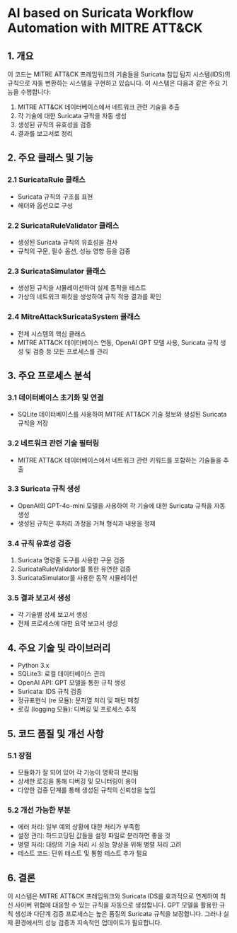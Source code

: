 # AI based on Suricata Workflow Automation with MITRE ATT&CK

## 1. 개요

이 코드는 MITRE ATT&CK 프레임워크의 기술들을 Suricata 침입 탐지 시스템(IDS)의 규칙으로 자동 변환하는 시스템을 구현하고 있습니다. 이 시스템은 다음과 같은 주요 기능을 수행합니다:

1. MITRE ATT&CK 데이터베이스에서 네트워크 관련 기술을 추출
2. 각 기술에 대한 Suricata 규칙을 자동 생성
3. 생성된 규칙의 유효성을 검증
4. 결과를 보고서로 정리

## 2. 주요 클래스 및 기능

### 2.1 SuricataRule 클래스
- Suricata 규칙의 구조를 표현
- 헤더와 옵션으로 구성

### 2.2 SuricataRuleValidator 클래스
- 생성된 Suricata 규칙의 유효성을 검사
- 규칙의 구문, 필수 옵션, 성능 영향 등을 검증

### 2.3 SuricataSimulator 클래스
- 생성된 규칙을 시뮬레이션하여 실제 동작을 테스트
- 가상의 네트워크 패킷을 생성하여 규칙 적용 결과를 확인

### 2.4 MitreAttackSuricataSystem 클래스
- 전체 시스템의 핵심 클래스
- MITRE ATT&CK 데이터베이스 연동, OpenAI GPT 모델 사용, Suricata 규칙 생성 및 검증 등 모든 프로세스를 관리

## 3. 주요 프로세스 분석

### 3.1 데이터베이스 초기화 및 연결
- SQLite 데이터베이스를 사용하여 MITRE ATT&CK 기술 정보와 생성된 Suricata 규칙을 저장

### 3.2 네트워크 관련 기술 필터링
- MITRE ATT&CK 데이터베이스에서 네트워크 관련 키워드를 포함하는 기술들을 추출

### 3.3 Suricata 규칙 생성
- OpenAI의 GPT-4o-mini 모델을 사용하여 각 기술에 대한 Suricata 규칙을 자동 생성
- 생성된 규칙은 후처리 과정을 거쳐 형식과 내용을 정제

### 3.4 규칙 유효성 검증
1. Suricata 명령줄 도구를 사용한 구문 검증
2. SuricataRuleValidator를 통한 유연한 검증
3. SuricataSimulator를 사용한 동작 시뮬레이션

### 3.5 결과 보고서 생성
- 각 기술별 상세 보고서 생성
- 전체 프로세스에 대한 요약 보고서 생성

## 4. 주요 기술 및 라이브러리

- Python 3.x
- SQLite3: 로컬 데이터베이스 관리
- OpenAI API: GPT 모델을 통한 규칙 생성
- Suricata: IDS 규칙 검증
- 정규표현식 (re 모듈): 문자열 처리 및 패턴 매칭
- 로깅 (logging 모듈): 디버깅 및 프로세스 추적

## 5. 코드 품질 및 개선 사항

### 5.1 장점
- 모듈화가 잘 되어 있어 각 기능이 명확히 분리됨
- 상세한 로깅을 통해 디버깅 및 모니터링이 용이
- 다양한 검증 단계를 통해 생성된 규칙의 신뢰성을 높임

### 5.2 개선 가능한 부분
- 에러 처리: 일부 예외 상황에 대한 처리가 부족함
- 설정 관리: 하드코딩된 값들을 설정 파일로 분리하면 좋을 것
- 병렬 처리: 대량의 기술 처리 시 성능 향상을 위해 병렬 처리 고려
- 테스트 코드: 단위 테스트 및 통합 테스트 추가 필요

## 6. 결론

이 시스템은 MITRE ATT&CK 프레임워크와 Suricata IDS를 효과적으로 연계하여 최신 사이버 위협에 대응할 수 있는 규칙을 자동으로 생성합니다. GPT 모델을 활용한 규칙 생성과 다단계 검증 프로세스는 높은 품질의 Suricata 규칙을 보장합니다. 그러나 실제 환경에서의 성능 검증과 지속적인 업데이트가 필요합니다.
